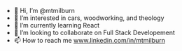 - 👋 Hi, I’m @mtmilburn
- 👀 I’m interested in cars, woodworking, and theology
- 🌱 I’m currently learning React
- 💞️ I’m looking to collaborate on Full Stack Developement
- 📫 How to reach me www.linkedin.com/in/mtmilburn



